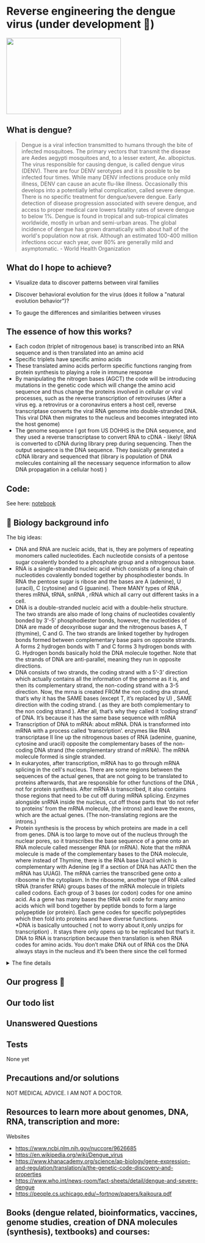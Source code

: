 # Reverse engineering the dengue virus (under development 🚧)


<img src="https://user-images.githubusercontent.com/75043245/151876851-a653d8ab-d05e-42ac-958a-7ade33d03c2b.png" width="300" height="200">


<h2> What is dengue? </h2>

> Dengue is a viral infection transmitted to humans through the bite of infected mosquitoes. The primary vectors that transmit the disease are Aedes aegypti mosquitoes and, to a lesser extent, Ae. albopictus. The virus responsible for causing dengue, is called dengue virus (DENV). There are four DENV serotypes and it is possible to be infected four times. While many DENV infections produce only mild illness, DENV can cause an acute flu-like illness. Occasionally this develops into a potentially lethal complication, called severe dengue. There is no specific treatment for dengue/severe dengue. Early detection of disease progression associated with severe dengue, and access to proper medical care lowers fatality rates of severe dengue to below 1%.  Dengue is found in tropical and sub-tropical climates worldwide, mostly in urban and semi-urban areas. The global incidence of dengue has grown dramatically with about half of the world's population now at risk. Although an estimated 100-400 million infections occur each year, over 80% are generally mild and asymptomatic. - World Health Organization



<h2> What do I hope to achieve?</h2>

- Visualize data to discover patterns between viral families

- Discover behavioral evolution for the virus (does it follow a "natural evolution behavior")?

- To gauge the differences and similarities between viruses

<h2> The essence of how this works? </h2>


- Each codon (triplet of nitrogenous base) is transcribed into an RNA sequence and is then translated into an amino acid
- Specific triplets have specific amino acids
- These translated amino acids perform specific functions ranging from protein synthesis to playing a role in immune response
- By manipulating the nitrogen bases (AGCT) the code will be introducing mutations in the genetic code which will change the amino acid sequence and thus change the proteins involved in cellular or viral processes, such as the reverse transcription of retroviruses (After a virus eg. a retrovirus or a coronavirus enters a host cell, reverse transcriptase converts the viral RNA genome into double-stranded DNA. This viral DNA then migrates to the nucleus and becomes integrated into the host genome)
- The genome sequence I got from US DOHHS is the DNA sequence, and they used a reverse transcriptase to convert RNA to cDNA - likely! (RNA is converted to cDNA during library prep during sequencing. Then the output sequence is the DNA sequence. They basically generated a cDNA library and sequenced that (library is  population of DNA molecules containing all the necessary sequence information to allow DNA propagation in a cellular host) )



<h2> Code:</h2>

See here: [notebook](https://github.com/Krish-sysadmin/ReverseEngineerVirus/blob/main/dengue-virus.ipynb)

<h2> 🧬 Biology background info </h2>

The big ideas:

- DNA and RNA are nucleic acids, that is, they are polymers of repeating monomers called nucleotides. Each nucleotide consists of a pentose sugar covalently bonded to a phosphate group and a nitrogenous base.
- RNA is a single-stranded nucleic acid which consists of a long chain of nucleotides covalently bonded together by phosphodiester bonds. In RNA the pentose sugar is ribose and the bases are A (adenine), U (uracil), C (cytosine) and G (guanine). There MANY types of RNA , theres mRNA, tRNA, snRNA , rRNA which all carry out different tasks in a cell.
- DNA is a double-stranded nucleic acid with a double-helix structure. The two strands are also made of long chains of nucleotides covalently bonded by 3'-5' phosphodiester bonds, however, the nucleotides of DNA are made of deoxyribose sugar and the nitrogenous bases A, T (thymine), C and G. The two strands are linked together by hydrogen bonds formed between complementary base pairs on opposite strands. A forms 2 hydrogen bonds with T and C forms 3 hydrogen bonds with G. Hydrogen bonds basically hold the DNA molecule together. Note that the strands of DNA are anti-parallel, meaning they run in opposite directions.
- DNA consists of two strands, the coding strand with a 5’-3’ direction which actually contains all the information of the genome as it is, and then its complementary strand, the non-coding strand with a 3-5 direction. Now, the mrna is created FROM the non coding dna strand, that’s why it has the SAME bases (except T, it’s replaced by U) , SAME direction with the coding strand. ( as they are both complementary to the non coding strand ). After all, that’s why they called it ‘coding strand’ of DNA. It’s because it has the same base sequence with mRNA
- Transcription of DNA to mRNA: about mRNA. DNA is transformed into mRNA with a process called ‘transcription’. enzymes like RNA transcriptase II line up the nitrogenous bases of RNA (adenine, guanine, cytosine and uracil) opposite the complementary bases of the non-coding DNA strand (the complementary strand of mRNA).  The mRNA molecule formed is single stranded.
- In eukaryotes, after transcription, mRNA has to go through mRNA splicing in the cell's nucleus. There are some regions between the sequences of the actual genes, that are not going to be translated to proteins afterwards, that are responsible for other functions of the DNA , not for protein synthesis. After mRNA is transcribed, it also contains those regions that need to be cut off during mRNA splicing. Enzymes alongside snRNA inside the nucleus, cut off those parts that ‘do not refer to proteins’ from the mRNA molecule, (the introns) and leave the exons, which are the actual genes. (The non-translating regions are the introns.)
- Protein synthesis is the process by which proteins are made in a cell from genes. DNA is too large to move out of the nucleus through the nuclear pores, so it transcribes the base sequence of a gene onto an RNA molecule called messenger RNA (or mRNA). Note that the mRNA molecule is made of the complementary bases to the DNA molecule, where instead of Thymine, there is the RNA base Uracil which is complementary with Adenine (eg If a section of DNA has AATC then the mRNA has UUAG). The mRNA carries the transcribed gene onto a ribosome in the cytoplasm. In the ribosome, another type of RNA called tRNA (transfer RNA) groups bases of the mRNA molecule in triplets called codons. Each group of 3 bases (or codon) codes for one amino acid. As a gene has many bases the tRNA will code for many amino acids which will bond together by peptide bonds to form a large polypeptide (or protein). Each gene codes for specific polypeptides which then fold into proteins and have diverse functions.  
*DNA is basically untouched ( not to worry about it,only  unzips for transcription) . It stays there only opens up to be replicated but that’s it. DNA to RNA is transcription because then translation is when RNA codes for amino acids. 
You don’t make DNA out of RNA cos the DNA always stays in the nucleus and it’s been there since the cell formed


<details>
<summary>The fine details</summary>
<br>

 

<img src="https://user-images.githubusercontent.com/75043245/151867982-4b25dfa5-143e-496f-93b0-ed641fc0bf5c.png" width="200" height="200">

1. So you have 4 bases
2. A and T pair up (In each strand) Of DNA
3. C and G pair up (In each strand) Of DNA
4. But in RNA U pairs up with A instead of T
5. Genome sequence in link is DNA code which is a template  - Its the DNA sequence, and they used a reverse transcriptase to convert RNA to cDNA
6. The two strands of DNA separate. And mRNA bases attach to one of the DNA strands which is opposite to the one it wants to replicate. So if you wanna replicate A then mRNA will attach to T (so the mRNA base is T). They keep doing that until the desired code is replicated and they have a strand of RNA which goes to the ribosome and in ribosome. 3 bases are read at the same time. Those are the triplet codons. And an amino acid matching those is brought to them. Multiple amino acids together are bound by peptide bonds and that makes a protein

Codon table to see the code and see what amino acid that codes for: (DNA)

<img src="https://user-images.githubusercontent.com/75043245/151868401-8dd9c1f1-9858-4977-99f9-0163114c4fdb.png" width="200" height="200">


Note:
- Multiple amino acids together are bound by peptide bonds and that makes a protein




  



![image](https://user-images.githubusercontent.com/75043245/151870117-f037363b-e2a3-4097-943b-66747bcd8eba.png)


**Codon table**


![image](https://user-images.githubusercontent.com/75043245/151872198-90c1c385-167d-40eb-a748-90e7ae260cdd.png)


(That is RNA,  is what ultimately codes for the amino acid) 

  
</details>


<h2> Our progress  🌊 </h2>


<h2> Our todo list </h2>



<h2>  Unanswered Questions </h2>


<h2> Tests </h2>

None yet


<h2> Precautions and/or solutions </h2>

NOT MEDICAL ADVICE. I AM NOT A DOCTOR.



<h2>Resources to learn more about genomes, DNA, RNA, transcription and more: </h2> 

Websites 
- https://www.ncbi.nlm.nih.gov/nuccore/9626685
- https://en.wikipedia.org/wiki/Dengue_virus
- https://www.khanacademy.org/science/ap-biology/gene-expression-and-regulation/translation/a/the-genetic-code-discovery-and-properties
- https://www.who.int/news-room/fact-sheets/detail/dengue-and-severe-dengue
- https://people.cs.uchicago.edu/~fortnow/papers/kaikoura.pdf

Books (dengue related, bioinformatics, vaccines, genome studies, creation of DNA molecules (synthesis), textbooks) and courses:
- 
